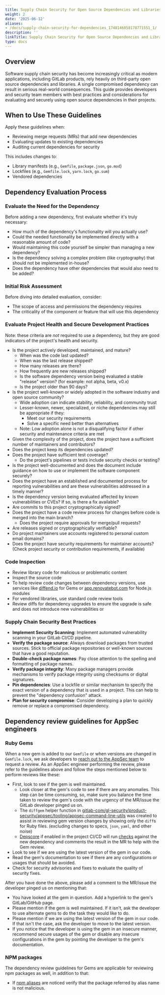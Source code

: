```yaml
---
title: Supply Chain Security for Open Source Dependencies and Libraries
weight: 2
date: '2025-06-12'
aliases:
- /docs/supply-chain-security-for-dependencies_1748146058178771551_1/
description: ''
linkTitle: Supply Chain Security for Open Source Dependencies and Libraries
type: docs
---
```


## Overview

Software supply chain security has become increasingly critical as modern applications, including GitLab products, rely heavily on third-party open source dependencies and libraries.
A single compromised dependency can result in serious real-world consequences.
This guide provides developers and security team members with best practices and considerations for evaluating and securely using open source dependencies in their projects.

## When to Use These Guidelines

Apply these guidelines when:

- Reviewing merge requests (MRs) that add new dependencies
- Evaluating updates to existing dependencies
- Auditing current dependencies for security

This includes changes to:

- Library manifests (e.g., `Gemfile`, `package.json`, `go.mod`)
- Lockfiles (e.g., `Gemfile.lock`, `yarn.lock`, `go.sum`)
- Vendored dependencies

## Dependency Evaluation Process

### Evaluate the Need for the Dependency

Before adding a new dependency, first evaluate whether it's truly necessary:

- How much of the dependency's functionality will you actually use?
- Could the needed functionality be implemented directly with a reasonable amount of code?
- Would maintaining this code yourself be simpler than managing a new dependency?
- Is the dependency solving a complex problem (like cryptography) that should not be implemented in-house?
- Does the dependency have other dependencies that would also need to be added?

### Initial Risk Assessment

Before diving into detailed evaluation, consider:

- The scope of access and permissions the dependency requires
- The criticality of the component or feature that will use this dependency

### Evaluate Project Health and Secure Development Practices

Note: these criteria are *not* required to use a dependency, but they are good indicators of the project's health and security.

- Is the project actively developed, maintained, and mature?
  - When was the code last updated?
  - When was the last release shipped?
  - How many releases are there?
  - How frequently are new releases shipped?
  - Is the software dependency version being evaluated a stable "release" version? (for example: not alpha, beta, v0.x)
  - Is the project older than 90 days?
- Is the project well-known or widely adopted in the software industry and open source community?
  - Wide adoption can indicate stability, reliability, and community trust
  - Lesser-known, newer, specialized, or niche dependencies may still be appropriate if they:
    - Meet our security requirements
    - Solve a specific need better than alternatives
  - Note: Low adoption alone is not a disqualifying factor if other security and maintenance criteria are met
- Given the complexity of the project, does the project have a sufficient number of maintainers and contributors?
- Does the project keep its dependencies updated?
- Does the project have sufficient test coverage?
  - Do the project's pipelines or tests include security checks or testing?
- Is the project well-documented and does the document include guidance on how to use or implement the software component securely?
- Does the project have an established and documented process for reporting vulnerabilities and are these vulnerabilities addressed in a timely manner?
- Is the dependency version being evaluated affected by known vulnerabilities or CVEs? If so, is there a fix available?
- Are commits to this project cryptographically signed?
- Does the project have a code review process for changes before code is merged into the main branch?
  - Does the project require approvals for merge/pull requests?
- Are releases signed or cryptographically verifiable?
- Do project maintainers use accounts registered to personal custom email domains?
- Does the project have security requirements for maintainer accounts? (Check project security or contribution requirements, if available)

### Code Inspection

- Review library code for malicious or problematic content
- Inspect the source code
- To help review code changes between dependency versions, use services like [diffend.io](https://diffend.io/) for Gems or [app.renovatebot.com](https://app.renovatebot.com/) for Node.js modules
- For vendored libraries, use standard code review tools
- Review diffs for dependency upgrades to ensure the upgrade is safe and does not introduce new vulnerabilities or

### Supply Chain Security Best Practices

- **Implement Security Scanning**: Implement automated vulnerability scanning in your GitLab CI/CD pipeline.
- **Verify the package source**: Always download packages from trusted sources. Stick to official package repositories or well-known sources that have a good reputation.
- **Double-check package names**: Pay close attention to the spelling and formatting of package names.
- **Verify package integrity**: Many package managers provide mechanisms to verify package integrity using checksums or digital signatures.
- **Pin dependencies**: Use a lockfile or similar mechanism to specify the exact version of a dependency that is used in a project. This can help to prevent the "dependency confusion" attack.
- **Plan for security compromise**: Consider developing a plan to quickly remove or replace a compromised dependency.

## Dependency review guidelines for AppSec engineers

### Ruby Gems

When a new gem is added to our `Gemfile` or when versions are changed in `Gemfile.lock`, we ask developers to [reach out to the AppSec team](https://docs.gitlab.com/ee/development/gemfile.html#request-an-appsec-review) to request a review. As an AppSec engineer performing the review, please refer to the guidelines above and follow the steps mentioned below to perform reviews like these:

- First, look to see if the gem is well maintained.
  - Look closer at the gem's code to see if there are any anomalies. This step can be time consuming, so, make sure you balance the time taken to review the gem's code with the urgency of the MR/issue the GitLab developer pinged us on.
  - The `diffgem` helper function in [gitlab-com/gl-security/product-security/appsec/tooling/appsec-command-line-utils](https://gitlab.com/gitlab-com/gl-security/product-security/appsec/tooling/appsec-command-line-utils) was created to assist in reviewing gem version changes by showing only the `diff`s for Ruby files. (excluding changes to specs, `json`, `yaml`, and other noise)
  - [Depscore](https://gitlab.com/gitlab-com/gl-security/product-security/appsec/tooling/depscore) if enabled in the project CI/CD will run [checks](https://gitlab.com/gitlab-com/gl-security/product-security/appsec/tooling/depscore#the-following-checks-are-carried-out-on-a-newly-introduced-ruby-gem) against the new dependency and comments the result in the MR to help with the Gem review.
- Look to see if we are using the latest version of the gem in our code.
- Read the gem's documentation to see if there are any configurations or usages that should be avoided.
- Check for security advisories and fixes to evaluate the quality of security fixes.

After you have done the above, please add a comment to the MR/issue the developer pinged us on mentioning that:

- You have looked at the gem in question. Add a hyperlink to the gem's GitLab/GitHub page.
- Please mention if the gem is well maintained. If it isn't, ask the developer to use alternate gems to do the task they would like to do.
- Please mention if we are using the latest version of the gem in our code. If that isn't the case, ask the developer to move to the latest version.
- If you notice that the developer is using the gem in an insecure manner, recommend secure usages of the gem or disable any insecure configurations in the gem by pointing the developer to the gem's documentation.

### NPM packages

The dependency review guidelines for Gems are applicable for reviewing npm packages as well, in addition to that:

- If [npm aliases](https://docs.npmjs.com/cli/v8/using-npm/package-spec#aliases) are noticed verify that the package referred by alias name is not malicious.
